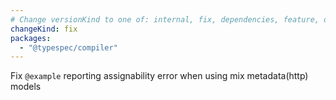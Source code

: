 ```yaml
---
# Change versionKind to one of: internal, fix, dependencies, feature, deprecation, breaking
changeKind: fix
packages:
  - "@typespec/compiler"
---
```


Fix `@example` reporting assignability error when using mix metadata(http) models
